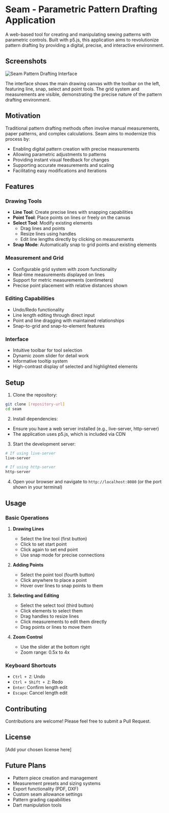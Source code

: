 # Seam - Parametric Pattern Drafting Application

A web-based tool for creating and manipulating sewing patterns with parametric controls. Built with p5.js, this application aims to revolutionize pattern drafting by providing a digital, precise, and interactive environment.

## Screenshots

![Seam Pattern Drafting Interface](screenshots/main-interface.jpg)

The interface shows the main drawing canvas with the toolbar on the left, featuring line, snap, select and point tools. The grid system and measurements are visible, demonstrating the precise nature of the pattern drafting environment.


## Motivation

Traditional pattern drafting methods often involve manual measurements, paper patterns, and complex calculations. Seam aims to modernize this process by:

- Enabling digital pattern creation with precise measurements
- Allowing parametric adjustments to patterns
- Providing instant visual feedback for changes
- Supporting accurate measurements and scaling
- Facilitating easy modifications and iterations

## Features

### Drawing Tools
- **Line Tool**: Create precise lines with snapping capabilities
- **Point Tool**: Place points on lines or freely on the canvas
- **Select Tool**: Modify existing elements
  - Drag lines and points
  - Resize lines using handles
  - Edit line lengths directly by clicking on measurements
- **Snap Mode**: Automatically snap to grid points and existing elements

### Measurement and Grid
- Configurable grid system with zoom functionality
- Real-time measurements displayed on lines
- Support for metric measurements (centimeters)
- Precise point placement with relative distances shown

### Editing Capabilities
- Undo/Redo functionality
- Line length editing through direct input
- Point and line dragging with maintained relationships
- Snap-to-grid and snap-to-element features

### Interface
- Intuitive toolbar for tool selection
- Dynamic zoom slider for detail work
- Informative tooltip system
- High-contrast display of selected and highlighted elements

## Setup

1. Clone the repository:
```bash
git clone [repository-url]
cd seam
```

2. Install dependencies:
- Ensure you have a web server installed (e.g., live-server, http-server)
- The application uses p5.js, which is included via CDN

3. Start the development server:
```bash
# If using live-server
live-server

# If using http-server
http-server
```

4. Open your browser and navigate to `http://localhost:8080` (or the port shown in your terminal)

## Usage

### Basic Operations

1. **Drawing Lines**
   - Select the line tool (first button)
   - Click to set start point
   - Click again to set end point
   - Use snap mode for precise connections

2. **Adding Points**
   - Select the point tool (fourth button)
   - Click anywhere to place a point
   - Hover over lines to snap points to them

3. **Selecting and Editing**
   - Select the select tool (third button)
   - Click elements to select them
   - Drag handles to resize lines
   - Click measurements to edit them directly
   - Drag points or lines to move them

4. **Zoom Control**
   - Use the slider at the bottom right
   - Zoom range: 0.5x to 4x

### Keyboard Shortcuts

- `Ctrl + Z`: Undo
- `Ctrl + Shift + Z`: Redo
- `Enter`: Confirm length edit
- `Escape`: Cancel length edit

## Contributing

Contributions are welcome! Please feel free to submit a Pull Request.

## License

[Add your chosen license here]

## Future Plans

- Pattern piece creation and management
- Measurement presets and sizing systems
- Export functionality (PDF, DXF)
- Custom seam allowance settings
- Pattern grading capabilities
- Dart manipulation tools 